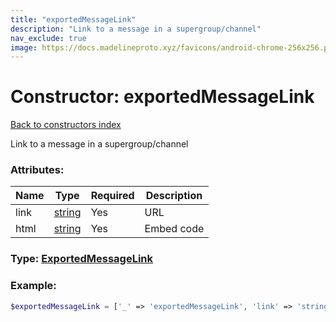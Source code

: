 ```yaml
---
title: "exportedMessageLink"
description: "Link to a message in a supergroup/channel"
nav_exclude: true
image: https://docs.madelineproto.xyz/favicons/android-chrome-256x256.png
---
```

# Constructor: exportedMessageLink  
[Back to constructors index](/API_docs/constructors/index.md)



Link to a message in a supergroup/channel

### Attributes:

| Name     |    Type       | Required | Description |
|----------|---------------|----------|-------------|
|link|[string](/API_docs/types/string.md) | Yes|URL|
|html|[string](/API_docs/types/string.md) | Yes|Embed code|



### Type: [ExportedMessageLink](/API_docs/types/ExportedMessageLink.md)


### Example:

```php
$exportedMessageLink = ['_' => 'exportedMessageLink', 'link' => 'string', 'html' => 'string'];
```  
